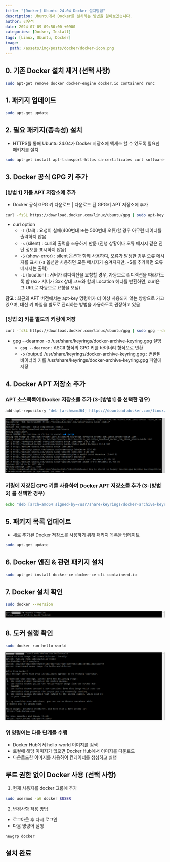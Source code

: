 ```yaml
---
title: "[Docker] Ubuntu 24.04 Docker 설치방법"
description: Ubuntu에서 Docker를 설치하는 방법을 알아보겠습니다.
author: 김우석
date: 2024-07-09 09:50:00 +0900
categories: [Docker, Install]
tags: [Linux, Ubuntu, Docker]
image:
  path: /assets/img/posts/docker/docker-icon.png
---
```


## 0. 기존 Docker 설치 제거 (선택 사항)
```bash
sudo apt-get remove docker docker-engine docker.io containerd runc
```
## 1. 패키지 업데이트
```bash
sudo apt-get update
```

## 2. 필요 패키지(종속성) 설치
- HTTPS를 통해 Ubuntu 24.04가 Docker 저장소에 엑세스 할 수 있도록 필요한 패키지를 설치

```bash
sudo apt-get install apt-transport-https ca-certificates curl software-properties-common
```

## 3. Docker 공식 GPG 키 추가
### [방법 1] 키를 APT 저장소에 추가
- Docker 공식 GPG 키 다운로드 \| 다운로드 된 GPG키 APT 저장소에 추가

```bash
curl -fsSL https://download.docker.com/linux/ubuntu/gpg | sudo apt-key add -
```

- curl option
  - `-f` (fail) : 요청이 실패(400번대 또는 500번대 오류)할 경우 아무런 데이터를 출력하지 않음
  - `-s` (silent) : curl의 출력을 조용하게 만듦 (진행 상황이나 오류 메시지 같은 진단 정보를 표시하지 않음)
  - `-S` (show-error) : silent 옵션과 함께 사용하여, 오류가 발생한 경우 오류 메시지를 표시 (-s 옵션만 사용하면 모든 메시지가 숨겨지지만, -S를 추가하면 오류 메시지는 출력)
  - `-L` (location) : 서버가 리디렉션을 요청할 경우, 자동으로 리디렉션을 따라가도록 함 (ex> 서버가 3xx 상태 코드와 함께 Location 헤더를 반환하면, curl은 그 URL로 자동으로 요청을 보냄)

**참고** : 최근의 APT 버전에서는 apt-key 명령어가 더 이상 사용되지 않는 방향으로 가고 있으며, 대신 키 파일을 별도로 관리하는 방법을 사용하도록 권장하고 있음


### [방법 2] 키를 별도의 키링에 저장
```bash
curl -fsSL https://download.docker.com/linux/ubuntu/gpg | sudo gpg --dearmor -o /usr/share/keyrings/docker-archive-keyring.gpg
```

- gpg --dearmor -o /usr/share/keyrings/docker-archive-keyring.gpg 설명
  - `gpg --dearmor` : ASCII 형식의 GPG 키를 바이너리 형식으로 변환
  - `-o` (output) /usr/share/keyrings/docker-archive-keyring.gpg : 변환된 바이너리 키를 /usr/share/keyrings/docker-archive-keyring.gpg 파일에 저장

## 4. Docker APT 저장소 추가

### APT 소스목록에 Docker 저장소를 추가 (3-[방법1] 을 선택한 경우)

```bash
add-apt-repository "deb [arch=amd64] https://download.docker.com/linux/ubuntu $(lsb_release -cs) stable"
```

![aptrepo](../../assets/img/posts/docker/docker-install-ubuntu/addaptrepository.png)

### 키링에 저장된 GPG 키를 사용하여 Docker APT 저장소를 추가 (3-[방법2] 를 선택한 경우)
```bash
echo "deb [arch=amd64 signed-by=/usr/share/keyrings/docker-archive-keyring.gpg] https://download.docker.com/linux/ubuntu $(lsb_release -cs) stable" | sudo tee /etc/apt/sources.list.d/docker.list > /dev/null
```

## 5. 패키지 목록 업데이트
- 새로 추가된 Docker 저장소를 사용하기 위해 패키지 목록을 업데이트

```bash
sudo apt-get update
```

## 6. Docker 엔진 & 관련 패키지 설치
```bash
sudo apt-get install docker-ce docker-ce-cli containerd.io
```

## 7. Docker 설치 확인
```bash
sudo docker --version
```

![dockerv](../../assets/img/posts/docker/docker-install-ubuntu/docker-version.png)

## 8. 도커 실행 확인
```bash
sudo docker run hello-world
```

![dockerv](../../assets/img/posts/docker/docker-install-ubuntu/docker-helloworld.png)

### 위 명령어는 다음 단계를 수행
- Docker Hub에서 hello-world 이미지를 검색
- 로컬에 해당 이미지가 없으면 Docker Hub에서 이미지를 다운로드
- 다운로드한 이미지를 사용하여 컨테이너를 생성하고 실행

## 루트 권한 없이 Docker 사용 (선택 사항)
1. 현재 사용자를 docker 그룹에 추가

```bash
sudo usermod -aG docker $USER
```

2. 변경사항 적용 방법
  - 로그아웃 후 다시 로그인
  - 다음 명령어 실행
  
```bash
newgrp docker
```

## 설치 완료